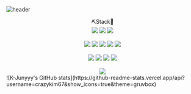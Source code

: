   ![header](https://capsule-render.vercel.app/api?type=waving&color=gradient&text=%20KimPilJoong%20%20&height=180&fontSize=80&&fontColor=black)
<div align="center">
  ⛏Stack🔧
  </div>
</div>
<div align="center">
  <img src="https://img.shields.io/badge/Unity-black?style=for-the-badge&logo=Unity&logoColor=white">
  <img src="https://img.shields.io/badge/csharp-512BD4?style=for-the-badge&logo=csharp&logoColor=white">
  <img src="https://img.shields.io/badge/firebase-FFCA28?style=for-the-badge&logo=firebase&logoColor=white">
</div>
<br>
<div align="center">
  <img src="https://img.shields.io/badge/Html5-red?style=for-the-badge&logo=Html5&logoColor=white">
  <img src="https://img.shields.io/badge/CSS3-blue?style=for-the-badge&logo=CSS3&logoColor=white">
  <img src="https://img.shields.io/badge/React-61DAFB?style=for-the-badge&logo=React&logoColor=white">
  <img src="https://img.shields.io/badge/Javascript-F7DF1E?style=for-the-badge&logo=Javascript&logoColor=white">
  <img src="https://img.shields.io/badge/Typescript-3178C6?style=for-the-badge&logo=Typescript&logoColor=white">
</div>
<br>
<div align="center">
  <img src="https://img.shields.io/badge/Github-181717?style=for-the-badge&logo=Github&logoColor=white">
  <img src="https://img.shields.io/badge/Gitlab-FC6D26?style=for-the-badge&logo=Gitlab&logoColor=white">
  <img src="https://img.shields.io/badge/sourcetree-0052CC?style=for-the-badge&logo=sourcetree&logoColor=white">
  <img src="https://img.shields.io/badge/notion-black?style=for-the-badge&logo=notion&logoColor=white">
</div>
<br>
<div align="center">
  <a href="https://crazykim97-unity3d.tistory.com/">
    <img src="https://img.shields.io/badge/tistory-000000?style=for-the-badge&logo=tistory&logoColor=white">
  </a>
</div>
![K-Junyyy's GitHub stats](https://github-readme-stats.vercel.app/api?username=crazykim67&show_icons=true&theme=gruvbox)  
<!---
crazykim67/crazykim67 is a ✨ special ✨ repository because its `README.md` (this file) appears on your GitHub profile.
You can click the Preview link to take a look at your changes.
--->
